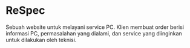 # ReSpec
Sebuah website untuk melayani service PC. Klien membuat order berisi informasi PC, permasalahan yang dialami, dan service yang diinginkan untuk dilakukan oleh teknisi.
